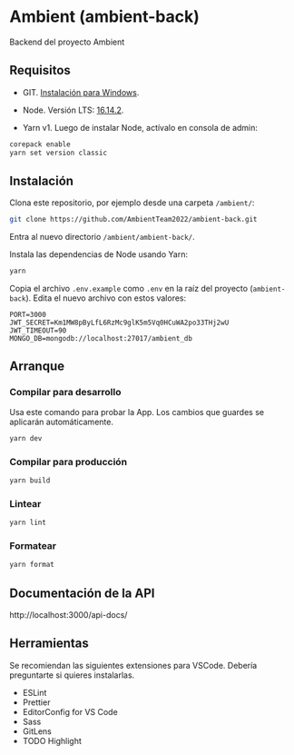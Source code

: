 # Ambient (ambient-back)

Backend del proyecto Ambient

## Requisitos

- GIT. [Instalación para Windows](https://git-scm.com/download/win).

- Node. Versión LTS: [16.14.2](https://nodejs.org/dist/v16.14.2/node-v16.14.2-x64.msi).

- Yarn v1. Luego de instalar Node, actívalo en consola de admin:

```bash
corepack enable
yarn set version classic
```

## Instalación

Clona este repositorio, por ejemplo desde una carpeta `/ambient/`:

```bash
git clone https://github.com/AmbientTeam2022/ambient-back.git
```

Entra al nuevo directorio `/ambient/ambient-back/`.

Instala las dependencias de Node usando Yarn:

```bash
yarn
```

Copia el archivo `.env.example` como `.env` en la raíz del proyecto (`ambient-back`). Edita el nuevo archivo con estos valores:

```properties
PORT=3000
JWT_SECRET=Km1MW8pByLfL6RzMc9glK5m5Vq0HCuWA2po33THj2wU
JWT_TIMEOUT=90
MONGO_DB=mongodb://localhost:27017/ambient_db

```

## Arranque

### Compilar para desarrollo

Usa este comando para probar la App. Los cambios que guardes se aplicarán automáticamente.

```bash
yarn dev
```

### Compilar para producción

```bash
yarn build
```

### Lintear

```bash
yarn lint
```

### Formatear

```bash
yarn format
```

## Documentación de la API

http://localhost:3000/api-docs/

## Herramientas

Se recomiendan las siguientes extensiones para VSCode. Debería preguntarte si quieres instalarlas.

- ESLint
- Prettier
- EditorConfig for VS Code
- Sass
- GitLens
- TODO Highlight
